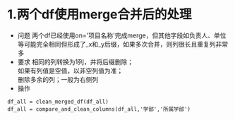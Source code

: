 # 1.两个df使用merge合并后的处理
- 问题
两个df已经使用on='项目名称'完成merge，但其他字段如负责人、单位等可能完全相同但形成了_x和_y后缀，如果多次合并，则列很长且重复列非常多
- 要求
相同的列转换为1列，并将后缀删除；<br>
如果有列值是空值，以非空列值为准；<br>
删除多余的列；一般为右侧列
- 操作
```
df_all = clean_merged_df(df_all)
df_all = compare_and_clean_columns(df_all,'学部','所属学部')
```

